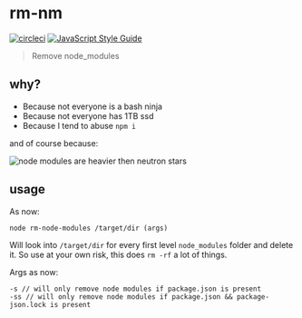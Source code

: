 # rm-nm

[![circleci](https://circleci.com/gh/MattAndDev/rm-nm/tree/master.svg?style=shield&circle-token=12aedd82a9a427ca644f90be5404e1a7232da500)](https://circleci.com/gh/MattAndDev/rm-nm)
[![JavaScript Style Guide](https://img.shields.io/badge/code_style-standard-brightgreen.svg)](https://standardjs.com)

> Remove node_modules

## why?

- Because not everyone is a bash ninja
- Because not everyone has 1TB ssd
- Because I tend to abuse `npm i`

and of course because:

![node modules are heavier then neutron stars](http://devhumor.com/content/uploads/images/August2017/node-modules.jpg)


## usage
As now:
```
node rm-node-modules /target/dir (args)
```
Will look into `/target/dir` for every first level `node_modules` folder and delete it.
So use at your own risk, this does `rm -rf` a lot of things.

Args as now:
```
-s // will only remove node modules if package.json is present
-ss // will only remove node modules if package.json && package-json.lock is present
```